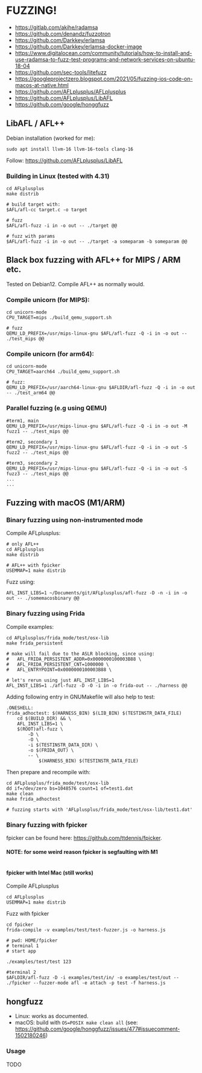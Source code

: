 # FUZZING!

* https://gitlab.com/akihe/radamsa
* https://github.com/denandz/fuzzotron
* https://github.com/Darkkey/erlamsa
* https://github.com/Darkkey/erlamsa-docker-image
* https://www.digitalocean.com/community/tutorials/how-to-install-and-use-radamsa-to-fuzz-test-programs-and-network-services-on-ubuntu-18-04
* https://github.com/sec-tools/litefuzz
* https://googleprojectzero.blogspot.com/2021/05/fuzzing-ios-code-on-macos-at-native.html
* https://github.com/AFLplusplus/AFLplusplus
* https://github.com/AFLplusplus/LibAFL
* https://github.com/google/honggfuzz

## LibAFL / AFL++
Debian installation (worked for me):

```
sudo apt install llvm-16 llvm-16-tools clang-16
```

Follow: https://github.com/AFLplusplus/LibAFL

### Building in Linux (tested with 4.31)

```
cd AFLplusplus
make distrib

# build target with:
$AFL/afl-cc target.c -o target

# fuzz
$AFL/afl-fuzz -i in -o out -- ./target @@

# fuzz with params
$AFL/afl-fuzz -i in -o out -- ./target -a someparam -b someparam @@
```

## Black box fuzzing with AFL++ for MIPS / ARM etc.

Tested on Debian12. Compile AFL++ as normally would.

### Compile unicorn (for MIPS):
```
cd unicorn-mode
CPU_TARGET=mips ./build_qemu_support.sh

# fuzz
QEMU_LD_PREFIX=/usr/mips-linux-gnu $AFL/afl-fuzz -Q -i in -o out -- ./test_mips @@ 
```

### Compile unicorn (for arm64):
```
cd unicorn-mode
CPU_TARGET=aarch64 ./build_qemu_support.sh

# fuzz:
QEMU_LD_PREFIX=/usr/aarch64-linux-gnu $AFLDIR/afl-fuzz -Q -i in -o out -- ./test_arm64 @@
```

### Parallel fuzzing (e.g using QEMU)
```
#term1, main
QEMU_LD_PREFIX=/usr/mips-linux-gnu $AFL/afl-fuzz -Q -i in -o out -M fuzz1 -- ./test_mips @@

#term2, secondary 1
QEMU_LD_PREFIX=/usr/mips-linux-gnu $AFL/afl-fuzz -Q -i in -o out -S fuzz2 -- ./test_mips @@

#term3, secondary 2
QEMU_LD_PREFIX=/usr/mips-linux-gnu $AFL/afl-fuzz -Q -i in -o out -S fuzz3 -- ./test_mips @@
...
...
```

## Fuzzing with macOS (M1/ARM)

### Binary fuzzing using non-instrumented mode

Compile AFLplusplus:
```
# only AFL++
cd AFLplusplus
make distrib

# AFL++ with fpicker
USEMMAP=1 make distrib
```

Fuzz using:
```
AFL_INST_LIBS=1 ~/Documents/git/AFLplusplus/afl-fuzz -D -n -i in -o out -- ./somemacosbinary @@
```

### Binary fuzzing using Frida
Compile examples:
```
cd AFLplusplus/frida_mode/test/osx-lib
make frida_persistent

# make will fail due to the ASLR blocking, since using:
# 	AFL_FRIDA_PERSISTENT_ADDR=0x0000000100003B88 \
#	AFL_FRIDA_PERSISTENT_CNT=1000000 \
#	AFL_ENTRYPOINT=0x0000000100003B88 \

# let's rerun using just AFL_INST_LIBS=1
AFL_INST_LIBS=1 ./afl-fuzz -D -O -i in -o frida-out -- ./harness @@
```

Adding following entry in GNUMakefile will also help to test:
```
.ONESHELL:
frida_adhoctest: $(HARNESS_BIN) $(LIB_BIN) $(TESTINSTR_DATA_FILE)
	cd $(BUILD_DIR) && \
	AFL_INST_LIBS=1 \
	$(ROOT)afl-fuzz \
		-D \
		-O \
		-i $(TESTINSTR_DATA_DIR) \
		-o $(FRIDA_OUT) \
		-- \
			$(HARNESS_BIN) $(TESTINSTR_DATA_FILE)

```

Then prepare and recompile with:
```
cd AFLplusplus/frida_mode/test/osx-lib
dd if=/dev/zero bs=1048576 count=1 of=test1.dat
make clean
make frida_adhoctest

# fuzzing starts with 'AFLplusplus/frida_mode/test/osx-lib/test1.dat'
```

### Binary fuzzing with fpicker
fpicker can be found here: https://github.com/ttdennis/fpicker.

#### NOTE: for some weird reason fpicker is segfaulting with M1
```
```


#### fpicker with Intel Mac (still works)
Compile AFLplusplus
```
cd AFLplusplus
USEMMAP=1 make distrib
```

Fuzz with fpicker
```
cd fpicker
frida-compile -v examples/test/test-fuzzer.js -o harness.js

# pwd: HOME/fpicker
# terminal 1
# start app

./examples/test/test 123

#terminal 2
$AFLDIR/afl-fuzz -D -i examples/test/in/ -o examples/test/out -- ./fpicker --fuzzer-mode afl -e attach -p test -f harness.js
```

## hongfuzz
* Linux: works as documented.
* macOS: build with `OS=POSIX make clean all` (see: https://github.com/google/honggfuzz/issues/477#issuecomment-1502180246)

### Usage
TODO
